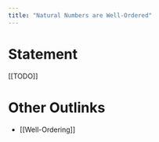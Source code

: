 ```yaml
---
title: "Natural Numbers are Well-Ordered"
---
```


# Statement
[[TODO]] 

# Other Outlinks
- [[Well-Ordering]]
